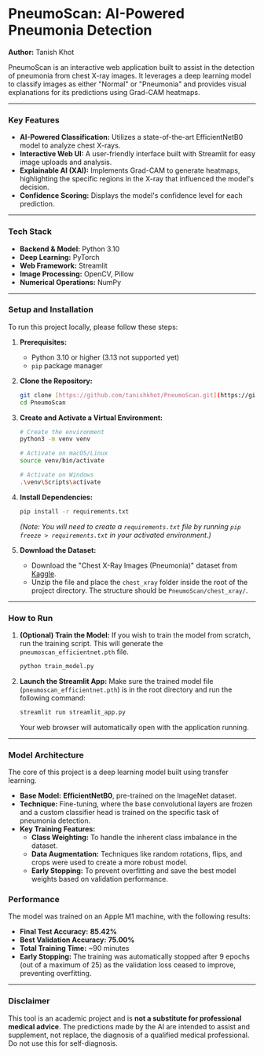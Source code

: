 # PneumoScan: AI-Powered Pneumonia Detection

**Author:** Tanish Khot

PneumoScan is an interactive web application built to assist in the detection of pneumonia from chest X-ray images. It leverages a deep learning model to classify images as either "Normal" or "Pneumonia" and provides visual explanations for its predictions using Grad-CAM heatmaps.

---

### Key Features

* **AI-Powered Classification:** Utilizes a state-of-the-art EfficientNetB0 model to analyze chest X-rays.
* **Interactive Web UI:** A user-friendly interface built with Streamlit for easy image uploads and analysis.
* **Explainable AI (XAI):** Implements Grad-CAM to generate heatmaps, highlighting the specific regions in the X-ray that influenced the model's decision.
* **Confidence Scoring:** Displays the model's confidence level for each prediction.

---

<!-- ### 🚀 Live Demo & Screenshots

*(Placeholder: You can add a link to your deployed Streamlit Community Cloud app here later)*

![PneumoScan Screenshot](https://i.imgur.com/your-screenshot-url.png)
*(Placeholder: Replace with a real screenshot of your app)*

--- -->

### Tech Stack

* **Backend & Model:** Python 3.10
* **Deep Learning:** PyTorch
* **Web Framework:** Streamlit
* **Image Processing:** OpenCV, Pillow
* **Numerical Operations:** NumPy

---

### Setup and Installation

To run this project locally, please follow these steps:

1.  **Prerequisites:**
    * Python 3.10 or higher (3.13 not supported yet)
    * `pip` package manager

2.  **Clone the Repository:**
    ```bash
    git clone [https://github.com/tanishkhot/PneumoScan.git](https://github.com/tanishkhot/PneumoScan.git)
    cd PneumoScan
    ```

3.  **Create and Activate a Virtual Environment:**
    ```bash
    # Create the environment
    python3 -m venv venv

    # Activate on macOS/Linux
    source venv/bin/activate

    # Activate on Windows
    .\venv\Scripts\activate
    ```

4.  **Install Dependencies:**
    ```bash
    pip install -r requirements.txt
    ```
    *(Note: You will need to create a `requirements.txt` file by running `pip freeze > requirements.txt` in your activated environment.)*

5.  **Download the Dataset:**
    * Download the "Chest X-Ray Images (Pneumonia)" dataset from [Kaggle](https://www.kaggle.com/datasets/paultimothymooney/chest-xray-pneumonia).
    * Unzip the file and place the `chest_xray` folder inside the root of the project directory. The structure should be `PneumoScan/chest_xray/`.

---

### How to Run

1.  **(Optional) Train the Model:**
    If you wish to train the model from scratch, run the training script. This will generate the `pneumoscan_efficientnet.pth` file.
    ```bash
    python train_model.py
    ```

2.  **Launch the Streamlit App:**
    Make sure the trained model file (`pneumoscan_efficientnet.pth`) is in the root directory and run the following command:
    ```bash
    streamlit run streamlit_app.py
    ```
    Your web browser will automatically open with the application running.

---

### Model Architecture

The core of this project is a deep learning model built using transfer learning.

* **Base Model:** **EfficientNetB0**, pre-trained on the ImageNet dataset.
* **Technique:** Fine-tuning, where the base convolutional layers are frozen and a custom classifier head is trained on the specific task of pneumonia detection.
* **Key Training Features:**
    * **Class Weighting:** To handle the inherent class imbalance in the dataset.
    * **Data Augmentation:** Techniques like random rotations, flips, and crops were used to create a more robust model.
    * **Early Stopping:** To prevent overfitting and save the best model weights based on validation performance.

### Performance

The model was trained on an Apple M1 machine, with the following results:

* **Final Test Accuracy:** **85.42%**
* **Best Validation Accuracy:** **75.00%**
* **Total Training Time:** ~90 minutes
* **Early Stopping:** The training was automatically stopped after 9 epochs (out of a maximum of 25) as the validation loss ceased to improve, preventing overfitting.


---


### Disclaimer

This tool is an academic project and is **not a substitute for professional medical advice**. The predictions made by the AI are intended to assist and supplement, not replace, the diagnosis of a qualified medical professional. Do not use this for self-diagnosis.
